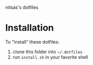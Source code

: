 nitsas's dotfiles

# Installation

To "install" these dotfiles:
1. clone this folder into `~/.dotfiles`
2. run `install.sh` in your favorite shell
